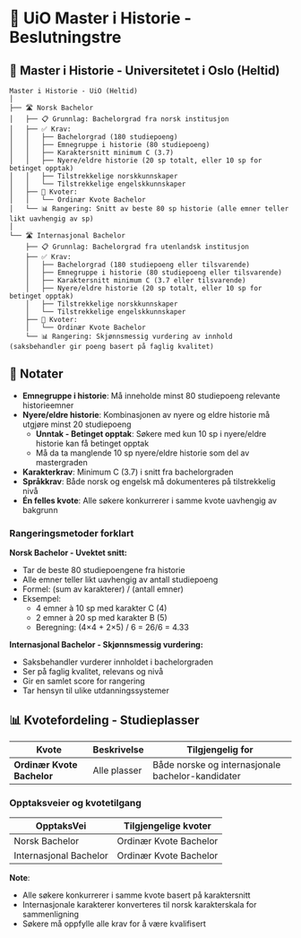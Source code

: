 # 🎯 UiO Master i Historie - Beslutningstre

## 📜 Master i Historie - Universitetet i Oslo (Heltid)

```
Master i Historie - UiO (Heltid)
│
├── 🛣️ Norsk Bachelor
│   ├── 📋 Grunnlag: Bachelorgrad fra norsk institusjon
│   ├── ✅ Krav:
│   │   ├── Bachelorgrad (180 studiepoeng)
│   │   ├── Emnegruppe i historie (80 studiepoeng)
│   │   ├── Karaktersnitt minimum C (3.7)
│   │   ├── Nyere/eldre historie (20 sp totalt, eller 10 sp for betinget opptak)
│   │   ├── Tilstrekkelige norskkunnskaper
│   │   └── Tilstrekkelige engelskkunnskaper
│   ├── 🎯 Kvoter:
│   │   └── Ordinær Kvote Bachelor
│   └── 📊 Rangering: Snitt av beste 80 sp historie (alle emner teller likt uavhengig av sp)
│
└── 🛣️ Internasjonal Bachelor
    ├── 📋 Grunnlag: Bachelorgrad fra utenlandsk institusjon
    ├── ✅ Krav:
    │   ├── Bachelorgrad (180 studiepoeng eller tilsvarende)
    │   ├── Emnegruppe i historie (80 studiepoeng eller tilsvarende)
    │   ├── Karaktersnitt minimum C (3.7 eller tilsvarende)
    │   ├── Nyere/eldre historie (20 sp totalt, eller 10 sp for betinget opptak)
    │   ├── Tilstrekkelige norskkunnskaper
    │   └── Tilstrekkelige engelskkunnskaper
    ├── 🎯 Kvoter:
    │   └── Ordinær Kvote Bachelor
    └── 📊 Rangering: Skjønnsmessig vurdering av innhold (saksbehandler gir poeng basert på faglig kvalitet)
```

## 📝 Notater

- **Emnegruppe i historie**: Må inneholde minst 80 studiepoeng relevante historieemner
- **Nyere/eldre historie**: Kombinasjonen av nyere og eldre historie må utgjøre minst 20 studiepoeng
  - **Unntak - Betinget opptak**: Søkere med kun 10 sp i nyere/eldre historie kan få betinget opptak
  - Må da ta manglende 10 sp nyere/eldre historie som del av mastergraden
- **Karakterkrav**: Minimum C (3.7) i snitt fra bachelorgraden
- **Språkkrav**: Både norsk og engelsk må dokumenteres på tilstrekkelig nivå
- **Én felles kvote**: Alle søkere konkurrerer i samme kvote uavhengig av bakgrunn

### Rangeringsmetoder forklart

**Norsk Bachelor - Uvektet snitt:**
- Tar de beste 80 studiepoengene fra historie
- Alle emner teller likt uavhengig av antall studiepoeng
- Formel: (sum av karakterer) / (antall emner)
- Eksempel: 
  - 4 emner à 10 sp med karakter C (4)
  - 2 emner à 20 sp med karakter B (5)
  - Beregning: (4×4 + 2×5) / 6 = 26/6 = 4.33

**Internasjonal Bachelor - Skjønnsmessig vurdering:**
- Saksbehandler vurderer innholdet i bachelorgraden
- Ser på faglig kvalitet, relevans og nivå
- Gir en samlet score for rangering
- Tar hensyn til ulike utdanningssystemer

## 📊 Kvotefordeling - Studieplasser

| Kvote | Beskrivelse | Tilgjengelig for |
|-------|-------------|------------------|
| **Ordinær Kvote Bachelor** | Alle plasser | Både norske og internasjonale bachelor-kandidater |

### Opptaksveier og kvotetilgang

| OpptaksVei | Tilgjengelige kvoter |
|------------|---------------------|
| Norsk Bachelor | Ordinær Kvote Bachelor |
| Internasjonal Bachelor | Ordinær Kvote Bachelor |

**Note**: 
- Alle søkere konkurrerer i samme kvote basert på karaktersnitt
- Internasjonale karakterer konverteres til norsk karakterskala for sammenligning
- Søkere må oppfylle alle krav for å være kvalifisert